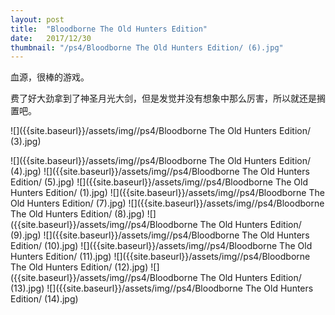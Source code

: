 ```yaml
---
layout: post
title:  "Bloodborne The Old Hunters Edition"
date:   2017/12/30
thumbnail: "/ps4/Bloodborne The Old Hunters Edition/ (6).jpg"
---
```


血源，很棒的游戏。

费了好大劲拿到了神圣月光大剑，但是发觉并没有想象中那么厉害，所以就还是搁置吧。

![]({{site.baseurl}}/assets/img//ps4/Bloodborne The Old Hunters Edition/ (3).jpg)

![]({{site.baseurl}}/assets/img//ps4/Bloodborne The Old Hunters Edition/ (4).jpg)
![]({{site.baseurl}}/assets/img//ps4/Bloodborne The Old Hunters Edition/ (5).jpg)
![]({{site.baseurl}}/assets/img//ps4/Bloodborne The Old Hunters Edition/ (1).jpg)
![]({{site.baseurl}}/assets/img//ps4/Bloodborne The Old Hunters Edition/ (7).jpg)
![]({{site.baseurl}}/assets/img//ps4/Bloodborne The Old Hunters Edition/ (8).jpg)
![]({{site.baseurl}}/assets/img//ps4/Bloodborne The Old Hunters Edition/ (9).jpg)
![]({{site.baseurl}}/assets/img//ps4/Bloodborne The Old Hunters Edition/ (10).jpg)
![]({{site.baseurl}}/assets/img//ps4/Bloodborne The Old Hunters Edition/ (11).jpg)
![]({{site.baseurl}}/assets/img//ps4/Bloodborne The Old Hunters Edition/ (12).jpg)
![]({{site.baseurl}}/assets/img//ps4/Bloodborne The Old Hunters Edition/ (13).jpg)
![]({{site.baseurl}}/assets/img//ps4/Bloodborne The Old Hunters Edition/ (14).jpg)
